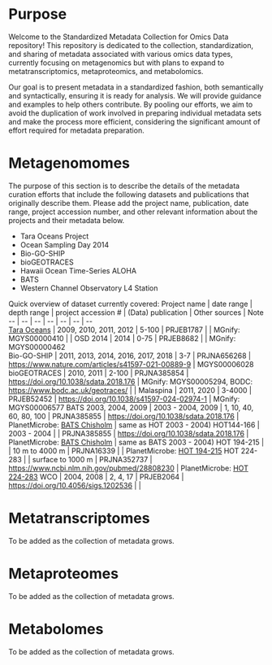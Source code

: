 # Purpose

Welcome to the Standardized Metadata Collection for Omics Data repository! This repository is dedicated to the collection, standardization, and sharing of metadata associated with various omics data types, currently focusing on metagenomics but with plans to expand to metatranscriptomics, metaproteomics, and metabolomics. 

Our goal is to present metadata in a standardized fashion, both semantically and syntactically, ensuring it is ready for analysis. We will provide guidance and examples to help others contribute. By pooling our efforts, we aim to avoid the duplication of work involved in preparing individual metadata sets and make the process more efficient, considering the significant amount of effort required for metadata preparation.


# Metagenomomes

The purpose of this section is to describe the details of the metadata curation efforts that include the following datasets and publications that originally describe them. Please add the project name, publication, date range, project accession number, and other relevant information about the projects and their metadata below.

* Tara Oceans Project
* Ocean Sampling Day 2014
* Bio-GO-SHIP
* bioGEOTRACES
* Hawaii Ocean Time-Series ALOHA
* BATS
* Western Channel Observatory L4 Station

Quick overview of dataset currently covered: 
Project name  |  date range | depth range | project accession # | (Data) publication | Other sources | Note
-- | -- | -- | -- | -- | -- | --  
[Tara Oceans](https://fondationtaraocean.org/en/home/) | 2009, 2010, 2011, 2012 | 5-100 | PRJEB1787 |   | MGnify: MGYS00000410 | | 
OSD 2014 | 2014 | 0-75 | PRJEB8682 |  | MGnify: MGYS00000462  
Bio-GO-SHIP | 2011, 2013, 2014, 2016, 2017, 2018 | 3-7 | PRJNA656268 | https://www.nature.com/articles/s41597-021-00889-9 | MGYS00006028
bioGEOTRACES | 2010, 2011 | 2-100 | PRJNA385854 | https://doi.org/10.1038/sdata.2018.176 | MGnify: MGYS00005294, BODC: https://www.bodc.ac.uk/geotraces/ | | 
Malaspina | 2011, 2020 | 3-4000 | PRJEB52452 | https://doi.org/10.1038/s41597-024-02974-1 | MGnify: MGYS00006577
BATS 2003, 2004, 2009 | 2003 - 2004, 2009 |  1, 10, 40, 60, 80, 100 |  PRJNA385855 | https://doi.org/10.1038/sdata.2018.176 | PlanetMicrobe: [BATS Chisholm](https://www.planetmicrobe.org/#/projects/6) | same as HOT 2003 - 2004)
HOT144-166  | 2003 - 2004 |   |  PRJNA385855 | https://doi.org/10.1038/sdata.2018.176 | PlanetMicrobe: [BATS Chisholm](https://www.planetmicrobe.org/#/projects/6) | same as BATS 2003 - 2004)
HOT 194-215  |  | 10 m to 4000 m | PRJNA16339 |  | PlanetMicrobe: [HOT 194-215](https://www.planetmicrobe.org/#/projects/11)
HOT 224-283  |  | surface to 1000 m | PRJNA352737 |  https://www.ncbi.nlm.nih.gov/pubmed/28808230 | PlanetMicrobe: [HOT 224-283](https://www.planetmicrobe.org/#/projects/9) 
WCO | 2004, 2008 | 2, 4, 17 | PRJEB2064 | https://doi.org/10.4056/sigs.1202536 |  | 

# Metatranscriptomes

To be added as the collection of metadata grows.

# Metaproteomes

To be added as the collection of metadata grows.

# Metabolomes

To be added as the collection of metadata grows.

